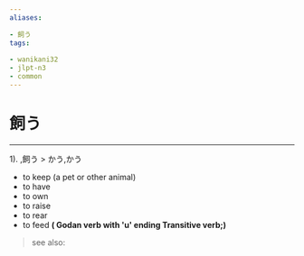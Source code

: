 ```yaml
---
aliases:
    
- 飼う
tags:
    
- wanikani32
- jlpt-n3
- common
---
```


# 飼う
---
1).
,飼う > かう,かう

- to keep (a pet or other animal)
- to have
- to own
- to raise
- to rear
- to feed
**( Godan verb with 'u' ending Transitive verb;)**
> see also: 
            